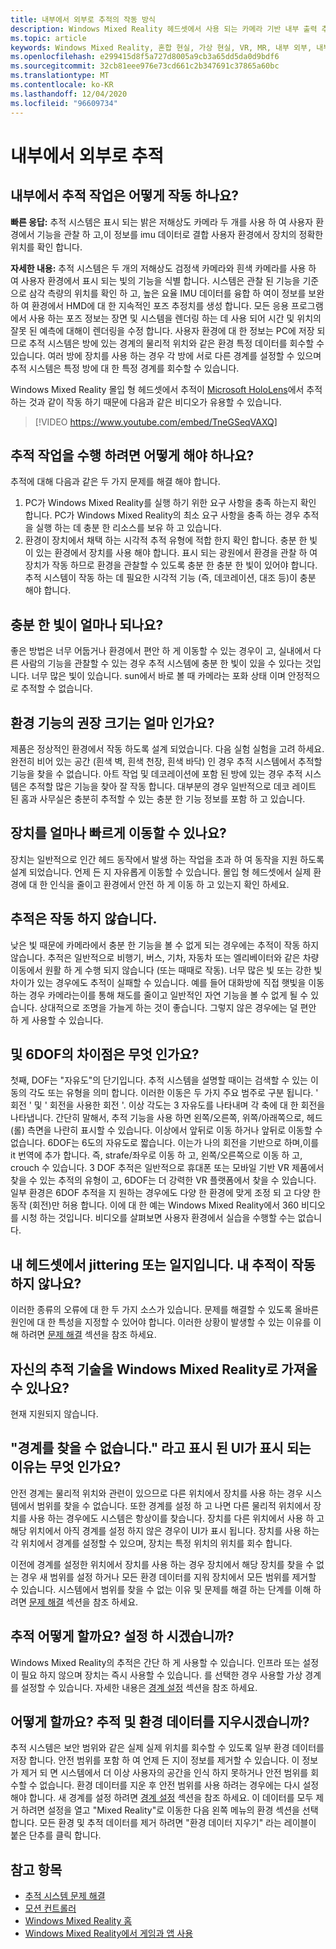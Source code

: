 ```yaml
---
title: 내부에서 외부로 추적의 작동 방식
description: Windows Mixed Reality 헤드셋에서 사용 되는 카메라 기반 내부 출력 추적 시스템에 대 한 정보입니다.
ms.topic: article
keywords: Windows Mixed Reality, 혼합 현실, 가상 현실, VR, MR, 내부 외부, 내부 외부, 추적, 카메라
ms.openlocfilehash: e299415d8f5a727d8005a9cb3a65dd5da0d9bdf6
ms.sourcegitcommit: 32cb81eee976e73cd661c2b347691c37865a60bc
ms.translationtype: MT
ms.contentlocale: ko-KR
ms.lasthandoff: 12/04/2020
ms.locfileid: "96609734"
---
```

# <a name="inside-out-tracking"></a>내부에서 외부로 추적

## <a name="how-does-inside-out-tracking-work"></a>내부에서 추적 작업은 어떻게 작동 하나요?

**빠른 응답:** 추적 시스템은 표시 되는 밝은 저해상도 카메라 두 개를 사용 하 여 사용자 환경에서 기능을 관찰 하 고,이 정보를 imu 데이터로 결합 사용자 환경에서 장치의 정확한 위치를 확인 합니다.

**자세한 내용:** 추적 시스템은 두 개의 저해상도 검정색 카메라와 흰색 카메라를 사용 하 여 사용자 환경에서 표시 되는 빛의 기능을 식별 합니다. 시스템은 관찰 된 기능을 기준으로 삼각 측량의 위치를 확인 하 고, 높은 요율 IMU 데이터를 융합 하 여이 정보를 보완 하 여 환경에서 HMD에 대 한 지속적인 포즈 추정치를 생성 합니다. 모든 응용 프로그램에서 사용 하는 포즈 정보는 장면 및 시스템을 렌더링 하는 데 사용 되어 시간 및 위치의 잘못 된 예측에 대해이 렌더링을 수정 합니다. 사용자 환경에 대 한 정보는 PC에 저장 되므로 추적 시스템은 방에 있는 경계의 물리적 위치와 같은 환경 특정 데이터를 회수할 수 있습니다. 여러 방에 장치를 사용 하는 경우 각 방에 서로 다른 경계를 설정할 수 있으며 추적 시스템은 특정 방에 대 한 특정 경계를 회수할 수 있습니다.

Windows Mixed Reality 몰입 형 헤드셋에서 추적이 [Microsoft HoloLens](https://www.microsoft.com/en-us/hololens)에서 추적 하는 것과 같이 작동 하기 때문에 다음과 같은 비디오가 유용할 수 있습니다.

>[!VIDEO https://www.youtube.com/embed/TneGSeqVAXQ]

## <a name="what-do-i-need-to-make-tracking-work-well"></a>추적 작업을 수행 하려면 어떻게 해야 하나요?

추적에 대해 다음과 같은 두 가지 문제를 해결 해야 합니다.
1. PC가 Windows Mixed Reality를 실행 하기 위한 요구 사항을 충족 하는지 확인 합니다. PC가 Windows Mixed Reality의 최소 요구 사항을 충족 하는 경우 추적을 실행 하는 데 충분 한 리소스를 보유 하 고 있습니다.
2. 환경이 장치에서 채택 하는 시각적 추적 유형에 적합 한지 확인 합니다. 충분 한 빛이 있는 환경에서 장치를 사용 해야 합니다. 표시 되는 광원에서 환경을 관찰 하 여 장치가 작동 하므로 환경을 관찰할 수 있도록 충분 한 충분 한 빛이 있어야 합니다. 추적 시스템이 작동 하는 데 필요한 시각적 기능 (즉, 데코레이션, 대조 등)이 충분 해야 합니다.

## <a name="how-much-light-is-enough-light"></a>충분 한 빛이 얼마나 되나요?

좋은 방법은 너무 어둡거나 환경에서 편안 하 게 이동할 수 있는 경우이 고, 실내에서 다른 사람의 기능을 관찰할 수 있는 경우 추적 시스템에 충분 한 빛이 있을 수 있다는 것입니다. 너무 많은 빛이 있습니다. sun에서 바로 볼 때 카메라는 포화 상태 이며 안정적으로 추적할 수 없습니다. 

## <a name="what-is-the-recommended-amount-of-environmental-features"></a>환경 기능의 권장 크기는 얼마 인가요?

제품은 정상적인 환경에서 작동 하도록 설계 되었습니다. 다음 실험 실험을 고려 하세요. 완전히 비어 있는 공간 (흰색 벽, 흰색 천장, 흰색 바닥) 인 경우 추적 시스템에서 추적할 기능을 찾을 수 없습니다. 아트 작업 및 데코레이션에 포함 된 방에 있는 경우 추적 시스템은 추적할 많은 기능을 찾아 잘 작동 합니다. 대부분의 경우 일반적으로 데코 레이트 된 홈과 사무실은 충분히 추적할 수 있는 충분 한 기능 정보를 포함 하 고 있습니다.

## <a name="how-fast-can-i-move-with-the-device"></a>장치를 얼마나 빠르게 이동할 수 있나요?

장치는 일반적으로 인간 헤드 동작에서 발생 하는 작업을 초과 하 여 동작을 지원 하도록 설계 되었습니다. 언제 든 지 자유롭게 이동할 수 있습니다. 몰입 형 헤드셋에서 실제 환경에 대 한 인식을 줄이고 환경에서 안전 하 게 이동 하 고 있는지 확인 하세요.

## <a name="where-will-tracking-not-work"></a>추적은 작동 하지 않습니다.

낮은 빛 때문에 카메라에서 충분 한 기능을 볼 수 없게 되는 경우에는 추적이 작동 하지 않습니다. 추적은 일반적으로 비행기, 버스, 기차, 자동차 또는 엘리베이터와 같은 차량 이동에서 원활 하 게 수행 되지 않습니다 (또는 때때로 작동). 너무 많은 빛 또는 강한 빛 차이가 있는 경우에도 추적이 실패할 수 있습니다. 예를 들어 대화방에 직접 햇빛을 이동 하는 경우 카메라는이를 통해 채도를 줄이고 일반적인 자연 기능을 볼 수 없게 될 수 있습니다. 상대적으로 조명을 가늘게 하는 것이 좋습니다. 그렇지 않은 경우에는 덜 편안 하 게 사용할 수 있습니다. 

## <a name="what-is-the-difference-between-3dof-and-6dof"></a>및 6DOF의 차이점은 무엇 인가요?

첫째, DOF는 "자유도"의 단기입니다. 추적 시스템을 설명할 때이는 검색할 수 있는 이동의 각도 또는 유형을 의미 합니다. 이러한 이동은 두 가지 주요 범주로 구분 됩니다. ' 회전 ' 및 ' 회전을 사용한 회전 '. 이상 각도는 3 자유도를 나타내며 각 축에 대 한 회전을 나타냅니다. 간단히 말해서, 추적 기능을 사용 하면 왼쪽/오른쪽, 위쪽/아래쪽으로, 헤드 (롤) 측면을 나란히 표시할 수 있습니다. 이상에서 앞뒤로 이동 하거나 앞뒤로 이동할 수 없습니다. 6DOF는 6도의 자유도로 짧습니다. 이는가 나의 회전을 기반으로 하며,이를 it 번역에 추가 합니다. 즉, strafe/좌우로 이동 하 고, 왼쪽/오른쪽으로 이동 하 고, crouch 수 있습니다. 3 DOF 추적은 일반적으로 휴대폰 또는 모바일 기반 VR 제품에서 찾을 수 있는 추적의 유형이 고, 6DOF는 더 강력한 VR 플랫폼에서 찾을 수 있습니다. 일부 환경은 6DOF 추적을 지 원하는 경우에도 다양 한 환경에 맞게 조정 되 고 다양 한 동작 (회전)만 허용 합니다. 이에 대 한 예는 Windows Mixed Reality에서 360 비디오를 시청 하는 것입니다. 비디오를 살펴보면 사용자 환경에서 실습을 수행할 수는 없습니다.

## <a name="things-are-jittering-or-stuttering-in-my-headset-is-my-tracking-not-working"></a>내 헤드셋에서 jittering 또는 일지입니다. 내 추적이 작동 하지 않나요?

이러한 종류의 오류에 대 한 두 가지 소스가 있습니다. 문제를 해결할 수 있도록 올바른 원인에 대 한 특성을 지정할 수 있어야 합니다. 이러한 상황이 발생할 수 있는 이유를 이해 하려면 [문제 해결](tracking.md) 섹션을 참조 하세요.

## <a name="can-i-bring-my-own-tracking-technology-to-windows-mixed-reality"></a>자신의 추적 기술을 Windows Mixed Reality로 가져올 수 있나요?

현재 지원되지 않습니다.

## <a name="why-do-i-see-ui-that-says-cant-find-your-boundary"></a>"경계를 찾을 수 없습니다." 라고 표시 된 UI가 표시 되는 이유는 무엇 인가요?

안전 경계는 물리적 위치와 관련이 있으므로 다른 위치에서 장치를 사용 하는 경우 시스템에서 범위를 찾을 수 없습니다. 또한 경계를 설정 하 고 나면 다른 물리적 위치에서 장치를 사용 하는 경우에도 시스템은 항상이를 찾습니다. 장치를 다른 위치에서 사용 하 고 해당 위치에서 아직 경계를 설정 하지 않은 경우이 UI가 표시 됩니다. 장치를 사용 하는 각 위치에서 경계를 설정할 수 있으며, 장치는 특정 위치의 위치를 회수 합니다.

이전에 경계를 설정한 위치에서 장치를 사용 하는 경우 장치에서 해당 장치를 찾을 수 없는 경우 새 범위를 설정 하거나 모든 환경 데이터를 지워 장치에서 모든 범위를 제거할 수 있습니다. 시스템에서 범위를 찾을 수 없는 이유 및 문제를 해결 하는 단계를 이해 하려면 [문제 해결](tracking.md) 섹션을 참조 하세요.

## <a name="how-do-i-set-up-tracking"></a>추적 어떻게 할까요? 설정 하 시겠습니까?

Windows Mixed Reality의 추적은 간단 하 게 사용할 수 있습니다. 인프라 또는 설정이 필요 하지 않으며 장치는 즉시 사용할 수 있습니다. 를 선택한 경우 사용할 가상 경계를 설정할 수 있습니다. 자세한 내용은 [경계 설정](set-up-windows-mixed-reality.md#set-up-your-room-boundary) 섹션을 참조 하세요.

## <a name="how-do-i-clear-tracking-and-environment-data"></a>어떻게 할까요? 추적 및 환경 데이터를 지우시겠습니까?

추적 시스템은 보안 범위와 같은 실제 실제 위치를 회수할 수 있도록 일부 환경 데이터를 저장 합니다. 안전 범위를 포함 하 여 언제 든 지이 정보를 제거할 수 있습니다. 이 정보가 제거 되 면 시스템에서 더 이상 사용자의 공간을 인식 하지 못하거나 안전 범위를 회수할 수 없습니다. 환경 데이터를 지운 후 안전 범위를 사용 하려는 경우에는 다시 설정 해야 합니다. 새 경계를 설정 하려면 [경계 설정](set-up-windows-mixed-reality.md#set-up-your-room-boundary) 섹션을 참조 하세요. 이 데이터를 모두 제거 하려면 설정을 열고 "Mixed Reality"로 이동한 다음 왼쪽 메뉴의 환경 섹션을 선택 합니다. 모든 환경 및 추적 데이터를 제거 하려면 "환경 데이터 지우기" 라는 레이블이 붙은 단추를 클릭 합니다.

## <a name="see-also"></a>참고 항목
* [추적 시스템 문제 해결](tracking.md)
* [모션 컨트롤러](controllers-in-wmr.md)
* [Windows Mixed Reality 홈](your-mixed-reality-home.md)
* [Windows Mixed Reality에서 게임과 앱 사용](using-games-and-apps-in-windows-mixed-reality.md)
